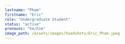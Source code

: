 ```yaml
---
lastname: "Pham"
firstname: "Eric"
role: "Undergraduate Student"
status: "active"
pronouns: "he/him"
image_path: /assets/images/headshots/Eric_Pham.jpeg
---
```


